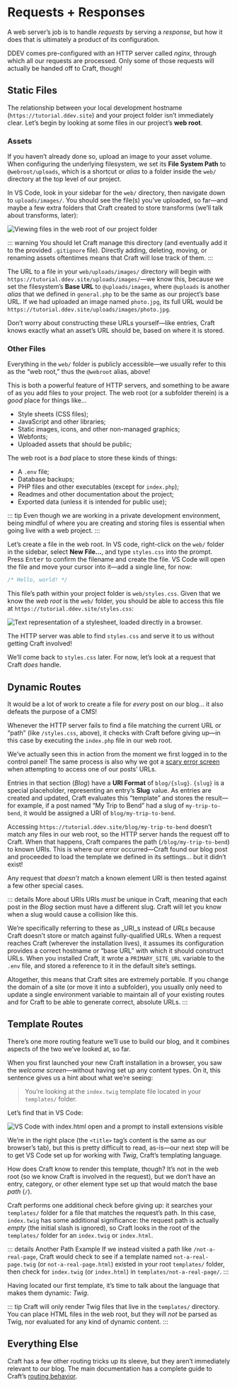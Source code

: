 # Requests + Responses

A web server’s job is to handle _requests_ by serving a _response_, but how it does that is ultimately a product of its configuration.

DDEV comes pre-configured with an HTTP server called _nginx_, through which all our requests are processed. Only some of those requests will actually be handed off to Craft, though!

## Static Files

The relationship between your local development hostname (`https://tutorial.ddev.site`) and your project folder isn’t immediately clear. Let’s begin by looking at some files in our project’s **web root**.

### Assets

If you haven’t already done so, upload an image to your asset volume. When configuring the underlying filesystem, we set its **File System Path** to `@webroot/uploads`, which is a shortcut or _alias_ to a folder inside the `web/` directory at the top level of our project.

In VS Code, look in your sidebar for the `web/` directory, then navigate down to `uploads/images/`. You should see the file(s) you’ve uploaded, so far—and maybe a few extra folders that Craft created to store transforms (we’ll talk about transforms, later):

![Viewing files in the web root of our project folder](../images/web-root-uploads.png)

::: warning
You should let Craft manage this directory (and eventually add it to the provided `.gitignore` file). Directly adding, deleting, moving, or renaming assets oftentimes means that Craft will lose track of them.
:::

The URL to a file in your `web/uploads/images/` directory will begin with `https://tutorial.ddev.site/uploads/images/`—we know this, because we set the filesystem’s **Base URL** to `@uploads/images`, where `@uploads` is another _alias_ that we defined in `general.php` to be the same as our project’s base URL. If we had uploaded an image named `photo.jpg`, its full URL would be `https://tutorial.ddev.site/uploads/images/photo.jpg`.

Don’t worry about constructing these URLs yourself—like entries, Craft knows exactly what an asset’s URL should be, based on where it is stored.

### Other Files

Everything in the `web/` folder is publicly accessible—we usually refer to this as the “web root,” thus the `@webroot` alias, above!

This is both a powerful feature of HTTP servers, and something to be aware of as you add files to your project. The web root (or a subfolder therein) is a _good_ place for things like…

- Style sheets (CSS files);
- JavaScript and other libraries;
- Static images, icons, and other non-managed graphics;
- Webfonts;
- Uploaded assets that should be public;

The web root is a _bad_ place to store these kinds of things:

- A `.env` file;
- Database backups;
- PHP files and other executables (except for `index.php`);
- Readmes and other documentation about the project;
- Exported data (unless it is intended for public use);

::: tip
Even though we are working in a private development environment, being mindful of where you are creating and storing files is essential when going live with a web project.
:::

Let’s create a file in the web root. In VS code, right-click on the `web/` folder in the sidebar, select **New File…**, and type `styles.css` into the prompt. Press <kbd>Enter</kbd> to confirm the filename and create the file. VS Code will open the file and move your cursor into it—add a single line, for now:

```css
/* Hello, world! */
```

This file’s path within your project folder is `web/styles.css`. Given that we know the _web root_ is the `web/` folder, you should be able to access this file at `https://tutorial.ddev.site/styles.css`:

<BrowserShot url="https://tutorial.ddev.site/styles.css" :link="false">
<img src="../images/web-root-stylesheet.png" alt="Text representation of a stylesheet, loaded directly in a browser." />
</BrowserShot>

The HTTP server was able to find `styles.css` and serve it to us without getting Craft involved!

We’ll come back to `styles.css` later. For now, let’s look at a request that Craft _does_ handle.

## Dynamic Routes

It would be a lot of work to create a file for _every_ post on our blog… it also defeats the purpose of a CMS!

Whenever the HTTP server fails to find a file matching the current URL or “path” (like `/styles.css`, above), it checks with Craft before giving up—in this case by executing the `index.php` file in our web root.

We’ve actually seen this in action from the moment we first logged in to the control panel! The same process is also why we got a [scary error screen](../configure/editing.md#previewing) when attempting to access one of our posts’ URLs.

Entries in that section (_Blog_) have a **URI Format** of `blog/{slug}`. `{slug}` is a special placeholder, representing an entry’s **Slug** value. As entries are created and updated, Craft evaluates this “template” and stores the result—for example, if a post named “My Trip to Bend” had a slug of `my-trip-to-bend`, it would be assigned a URI of `blog/my-trip-to-bend`.

Accessing `https://tutorial.ddev.site/blog/my-trip-to-bend` doesn’t match any files in our web root, so the HTTP server hands the request off to Craft. When that happens, Craft compares the path (`/blog/my-trip-to-bend`) to known URIs. This is where our error occurred—Craft found our blog post and proceeded to load the template we defined in its settings… but it didn’t exist!

Any request that _doesn’t_ match a known element URI is then tested against a few other special cases.

::: details More about URIs
URIs _must_ be unique in Craft, meaning that each post in the _Blog_ section must have a different slug. Craft will let you know when a slug would cause a collision like this.

We’re specifically referring to these as _URI_s instead of _URLs_ because Craft doesn’t store or match against fully-qualified URLs. When a request reaches Craft (wherever the installation lives), it assumes its configuration provides a correct hostname or “base URL” with which it should construct URLs. When you installed Craft, it wrote a `PRIMARY_SITE_URL` variable to the `.env` file, and stored a reference to it in the default site’s settings.

Altogether, this means that Craft sites are extremely portable. If you change the domain of a site (or move it into a subfolder), you usually only need to update a single environment variable to maintain all of your existing routes and for Craft to be able to generate correct, absolute URLs.
:::

## Template Routes

There’s one more routing feature we’ll use to build our blog, and it combines aspects of the two we’ve looked at, so far.

When you first launched your new Craft installation in a browser, you saw the _welcome screen_—without having set up any content types. On it, this sentence gives us a hint about what we’re seeing:

> You’re looking at the `index.twig` template file located in your `templates/` folder.

Let’s find that in VS Code:

![VS Code with index.html open and a prompt to install extensions visible](../images/vs-code-index-twig.png)

We’re in the right place (the `<title>` tag’s content is the same as our browser’s tab), but this is pretty difficult to read, as-is—our next step will be to get VS Code set up for working with _Twig_, Craft’s templating language.

How does Craft know to render this template, though? It’s not in the web root (so we know Craft is involved in the request), but we don’t have an entry, category, or other element type set up that would match the base _path_ (`/`).

Craft performs one additional check before giving up: it searches your `templates/` folder for a file that matches the request’s path. In this case, `index.twig` has some additional significance: the request path is actually _empty_ (the initial slash is ignored), so Craft looks in the root of the `templates/` folder for an `index.twig` or `index.html`.

::: details Another Path Example
If we instead visited a path like `/not-a-real-page`, Craft would check to see if a template named `not-a-real-page.twig` (or `not-a-real-page.html`) existed in your root `templates/` folder, then check for `index.twig` (or `index.html`) in `templates/not-a-real-page/`.
:::

Having located our first template, it’s time to talk about the language that makes them dynamic: _Twig_.

::: tip
Craft will only render Twig files that live in the `templates/` directory. You can place HTML files in the web root, but they will _not_ be parsed as Twig, nor evaluated for any kind of dynamic content.
:::

## Everything Else

Craft has a few other routing tricks up its sleeve, but they aren’t immediately relevant to our blog. The main documentation has a complete guide to Craft’s [routing behavior](/5.x/system/routing.md).
